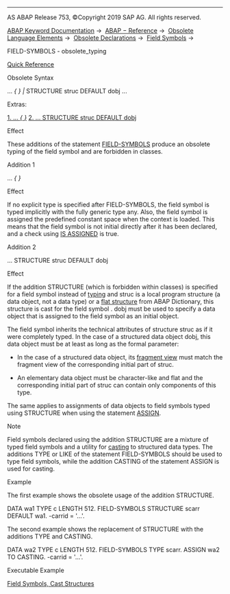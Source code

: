   

* * *

AS ABAP Release 753, ©Copyright 2019 SAP AG. All rights reserved.

[ABAP Keyword Documentation](https://help.sap.com/doc/abapdocu_753_index_htm/7.53/en-US/abenabap.htm) →  [ABAP − Reference](https://help.sap.com/doc/abapdocu_753_index_htm/7.53/en-US/abenabap_reference.htm) →  [Obsolete Language Elements](https://help.sap.com/doc/abapdocu_753_index_htm/7.53/en-US/abenabap_obsolete.htm) →  [Obsolete Declarations](https://help.sap.com/doc/abapdocu_753_index_htm/7.53/en-US/abenobsolete_declarations.htm) →  [Field Symbols](https://help.sap.com/doc/abapdocu_753_index_htm/7.53/en-US/abenfield_symbols_obsolete.htm) → 

FIELD-SYMBOLS - obsolete\_typing

[Quick Reference](https://help.sap.com/doc/abapdocu_753_index_htm/7.53/en-US/abapfield-symbols_shortref.htm)

Obsolete Syntax

... *{* *}* *|* STRUCTURE struc DEFAULT dobj ...

Extras:

[1\. ... *{* *}*](#!ABAP_ADDITION_1@1@)
[2\. ... STRUCTURE struc DEFAULT dobj](#!ABAP_ADDITION_2@2@)

Effect

These additions of the statement [FIELD-SYMBOLS](https://help.sap.com/doc/abapdocu_753_index_htm/7.53/en-US/abapfield-symbols.htm) produce an obsolete typing of the field symbol and are forbidden in classes.

Addition 1

... *{* *}*

Effect

If no explicit type is specified after FIELD-SYMBOLS, the field symbol is typed implicitly with the fully generic type any. Also, the field symbol is assigned the predefined constant space when the context is loaded. This means that the field symbol is not initial directly after it has been declared, and a check using [IS ASSIGNED](https://help.sap.com/doc/abapdocu_753_index_htm/7.53/en-US/abenlogexp_assigned.htm) is true.

Addition 2

... STRUCTURE struc DEFAULT dobj

Effect

If the addition STRUCTURE (which is forbidden within classes) is specified for a field symbol instead of [typing](https://help.sap.com/doc/abapdocu_753_index_htm/7.53/en-US/abentyping_syntax.htm) and struc is a local program structure (a data object, not a data type) or a [flat structure](https://help.sap.com/doc/abapdocu_753_index_htm/7.53/en-US/abenflat_structure_glosry.htm "Glossary Entry") from ABAP Dictionary, this structure is cast for the field symbol <fs>. dobj must be used to specify a data object that is assigned to the field symbol as an initial object.

The field symbol inherits the technical attributes of structure struc as if it were completely typed. In the case of a structured data object dobj, this data object must be at least as long as the formal parameter:

-   In the case of a structured data object, its [fragment view](https://help.sap.com/doc/abapdocu_753_index_htm/7.53/en-US/abenunicode_fragment_view_glosry.htm "Glossary Entry") must match the fragment view of the corresponding initial part of struc.
    
-   An elementary data object must be character-like and flat and the corresponding initial part of struc can contain only components of this type.
    

The same applies to assignments of data objects to field symbols typed using STRUCTURE when using the statement [ASSIGN](https://help.sap.com/doc/abapdocu_753_index_htm/7.53/en-US/abapassign.htm).

Note

Field symbols declared using the addition STRUCTURE are a mixture of typed field symbols and a utility for [casting](https://help.sap.com/doc/abapdocu_753_index_htm/7.53/en-US/abencast_casting_glosry.htm "Glossary Entry") to structured data types. The additions TYPE or LIKE of the statement FIELD-SYMBOLS should be used to type field symbols, while the addition CASTING of the statement ASSIGN is used for casting.

Example

The first example shows the obsolete usage of the addition STRUCTURE.

DATA wa1 TYPE c LENGTH 512.
FIELD-SYMBOLS <scarr1> STRUCTURE scarr DEFAULT wa1.
<scarr1>-carrid = '...'.

The second example shows the replacement of STRUCTURE with the additions TYPE and CASTING.

DATA wa2 TYPE c LENGTH 512.
FIELD-SYMBOLS <scarr2> TYPE scarr.
ASSIGN wa2 TO <scarr2> CASTING.
<scarr2>-carrid = '...'.

Executable Example

[Field Symbols, Cast Structures](https://help.sap.com/doc/abapdocu_753_index_htm/7.53/en-US/abenfield_symbols_struc_abexa.htm)